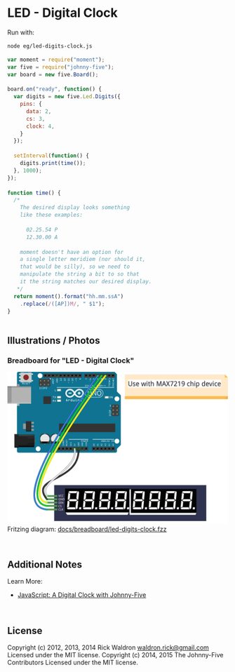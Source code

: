 <!--remove-start-->

# LED - Digital Clock





Run with:
```bash
node eg/led-digits-clock.js
```

<!--remove-end-->

```javascript
var moment = require("moment");
var five = require("johnny-five");
var board = new five.Board();

board.on("ready", function() {
  var digits = new five.Led.Digits({
    pins: {
      data: 2,
      cs: 3,
      clock: 4,
    }
  });

  setInterval(function() {
    digits.print(time());
  }, 1000);
});

function time() {
  /*
    The desired display looks something
    like these examples:

      02.25.54 P
      12.30.00 A

    moment doesn't have an option for
    a single letter meridiem (nor should it,
    that would be silly), so we need to
    manipulate the string a bit to so that
    it the string matches our desired display.
   */
  return moment().format("hh.mm.ssA")
    .replace(/([AP])M/, " $1");
}



```


## Illustrations / Photos


### Breadboard for "LED - Digital Clock"



![docs/breadboard/led-digits-clock.png](breadboard/led-digits-clock.png)<br>
Fritzing diagram: [docs/breadboard/led-digits-clock.fzz](breadboard/led-digits-clock.fzz)

&nbsp;




## Additional Notes


Learn More:

- [JavaScript: A Digital Clock with Johnny-Five](http://bocoup.com/weblog/javascript-arduino-digital-clock-johnny-five/)




&nbsp;

<!--remove-start-->

## License
Copyright (c) 2012, 2013, 2014 Rick Waldron <waldron.rick@gmail.com>
Licensed under the MIT license.
Copyright (c) 2014, 2015 The Johnny-Five Contributors
Licensed under the MIT license.

<!--remove-end-->

